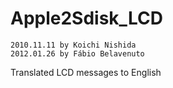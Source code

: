 # Apple2Sdisk_LCD
	2010.11.11 by Koichi Nishida
	2012.01.26 by Fábio Belavenuto
  
  Translated LCD messages to English
  
